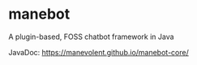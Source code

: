 # manebot
A plugin-based, FOSS chatbot framework in Java

JavaDoc: https://manevolent.github.io/manebot-core/
